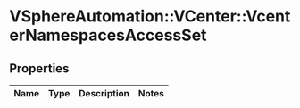 # VSphereAutomation::VCenter::VcenterNamespacesAccessSet

## Properties
Name | Type | Description | Notes
------------ | ------------- | ------------- | -------------


